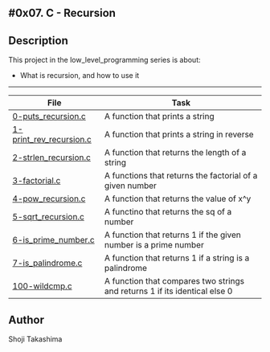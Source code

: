 #0x07. C - Recursion
---
## Description

This project in the low_level_programming series is about:

* What is recursion, and how to use it

---
File|Task
---|---
[0-puts_recursion.c ](./0-puts_recursion.c ) | A function that prints a string
[1-print_rev_recursion.c ](./1-print_rev_recursion.c ) | A function that prints a string in reverse
[2-strlen_recursion.c ](./2-strlen_recursion.c ) | A function that returns the length of a string
[3-factorial.c ](./3-factorial.c ) | A functions that returns the factorial of a given number
[4-pow_recursion.c ](./4-pow_recursion.c ) | A function that returns the value of x^y
[5-sqrt_recursion.c ](./5-sqrt_recursion.c ) | A functino that returns the sq of a number
[6-is_prime_number.c ](./6-is_prime_number.c ) | A function that returns 1 if the given number is a prime number
[7-is_palindrome.c ](./7-is_palindrome.c ) | A function that returns 1 if a string is a palindrome
[100-wildcmp.c ](./100-wildcmp.c ) | A function that compares two strings and returns 1 if its identical else 0

## Author
 Shoji Takashima
